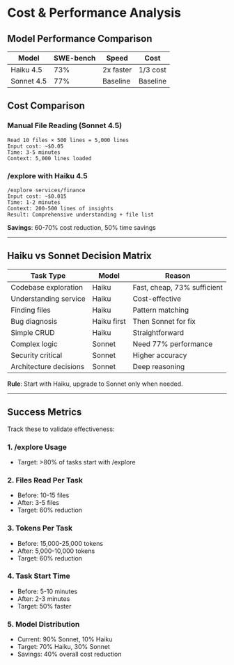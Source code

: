 # Cost & Performance Analysis

## Model Performance Comparison

| Model | SWE-bench | Speed | Cost |
|-------|-----------|-------|------|
| Haiku 4.5 | 73% | 2x faster | 1/3 cost |
| Sonnet 4.5 | 77% | Baseline | Baseline |

## Cost Comparison

### Manual File Reading (Sonnet 4.5)
```
Read 10 files × 500 lines = 5,000 lines
Input cost: ~$0.05
Time: 3-5 minutes
Context: 5,000 lines loaded
```

### /explore with Haiku 4.5
```
/explore services/finance
Input cost: ~$0.015
Time: 1-2 minutes
Context: 200-500 lines of insights
Result: Comprehensive understanding + file list
```

**Savings**: 60-70% cost reduction, 50% time savings

---

## Haiku vs Sonnet Decision Matrix

| Task Type | Model | Reason |
|-----------|-------|--------|
| Codebase exploration | Haiku | Fast, cheap, 73% sufficient |
| Understanding service | Haiku | Cost-effective |
| Finding files | Haiku | Pattern matching |
| Bug diagnosis | Haiku first | Then Sonnet for fix |
| Simple CRUD | Haiku | Straightforward |
| Complex logic | Sonnet | Need 77% performance |
| Security critical | Sonnet | Higher accuracy |
| Architecture decisions | Sonnet | Deep reasoning |

**Rule**: Start with Haiku, upgrade to Sonnet only when needed.

---

## Success Metrics

Track these to validate effectiveness:

### 1. /explore Usage
- Target: >80% of tasks start with /explore

### 2. Files Read Per Task
- Before: 10-15 files
- After: 3-5 files
- Target: 60% reduction

### 3. Tokens Per Task
- Before: 15,000-25,000 tokens
- After: 5,000-10,000 tokens
- Target: 60% reduction

### 4. Task Start Time
- Before: 5-10 minutes
- After: 2-3 minutes
- Target: 50% faster

### 5. Model Distribution
- Current: 90% Sonnet, 10% Haiku
- Target: 70% Haiku, 30% Sonnet
- Savings: 40% overall cost reduction
